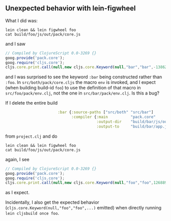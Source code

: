 Unexpected behavior with lein-figwheel
--------------------------------------

What I did was:

```shell
lein clean && lein figwheel foo
cat build/foo/js/out/pack/core.js
```

and I saw

```javascript
// Compiled by ClojureScript 0.0-3269 {}
goog.provide('pack.core');
goog.require('cljs.core');
cljs.core.print.call(null,new cljs.core.Keyword(null,"bar","bar",-1386246584));
```

and I was surprised to see the keyword `:bar` being constructed rather
than `:foo`. In `src/both/pack/core.cljs` the macro `env` is invoked,
and I expect (when building build-id `foo`) to use the definition of
that macro in `src/foo/pack/env.clj`, not the one in
`src/bar/pack/env.clj`. Is this a bug?

If I delete the entire build
```clojure
                       :bar {:source-paths ["src/both" "src/bar"]
                             :compiler {:main          "pack.core"
                                        :output-dir    "build/bar/js/out"
                                        :output-to     "build/bar/app.js"}}
```

from `project.clj` and do

```shell
lein clean && lein figwheel foo
cat build/foo/js/out/pack/core.js
```

again, I see

```javascript
// Compiled by ClojureScript 0.0-3269 {}
goog.provide('pack.core');
goog.require('cljs.core');
cljs.core.print.call(null,new cljs.core.Keyword(null,"foo","foo",1268894036));
```

as I expect.

Incidentally, I also get the expected behavior
(`cljs.core.Keyword(null,"foo","foo",...)` emitted) when directly
running ```lein cljsbuild once foo```.
